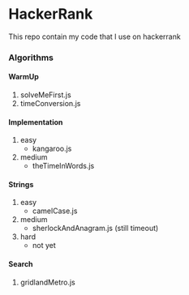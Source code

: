 # HackerRank

This repo contain my code that I use on hackerrank

### Algorithms
#### WarmUp
1. solveMeFirst.js
2. timeConversion.js

#### Implementation
1. easy
   - kangaroo.js
2. medium
   - theTimeInWords.js

#### Strings
1. easy
   - camelCase.js
2. medium
   - sherlockAndAnagram.js (still timeout)
3. hard
   - not yet

#### Search
1. gridlandMetro.js
